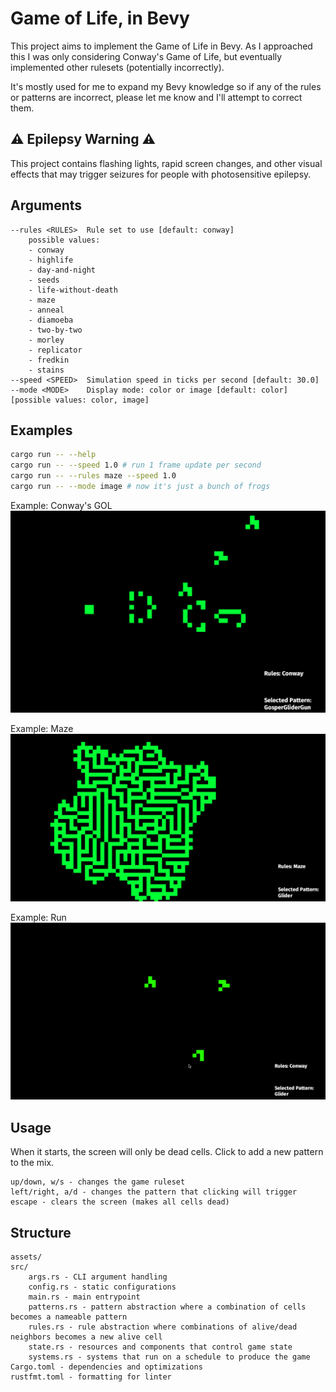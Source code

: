 # Game of Life, in Bevy

This project aims to implement the Game of Life in Bevy.  As I approached this I was only considering Conway's Game of Life, but eventually implemented other rulesets (potentially incorrectly).

It's mostly used for me to expand my Bevy knowledge so if any of the rules or patterns are incorrect, please let me know and I'll attempt to correct them.

## ⚠️ Epilepsy Warning ⚠️

This project contains flashing lights, rapid screen changes, and other visual effects that may trigger seizures for people with photosensitive epilepsy. 

## Arguments

```text
--rules <RULES>  Rule set to use [default: conway]
    possible values:
    - conway
    - highlife
    - day-and-night
    - seeds
    - life-without-death
    - maze
    - anneal
    - diamoeba
    - two-by-two
    - morley
    - replicator
    - fredkin
    - stains
--speed <SPEED>  Simulation speed in ticks per second [default: 30.0]
--mode <MODE>    Display mode: color or image [default: color] [possible values: color, image]
```

## Examples
```sh
cargo run -- --help
cargo run -- --speed 1.0 # run 1 frame update per second
cargo run -- --rules maze --speed 1.0
cargo run -- --mode image # now it's just a bunch of frogs
```

Example: Conway's GOL
![Conway's GOL](images/conway.png)

Example: Maze
![Maze](images/maze.png)

Example: Run
![GOL](images/gol.gif)

## Usage

When it starts, the screen will only be dead cells.  Click to add a new pattern to the mix.

```text
up/down, w/s - changes the game ruleset
left/right, a/d - changes the pattern that clicking will trigger
escape - clears the screen (makes all cells dead)
```

## Structure

```text
assets/
src/
    args.rs - CLI argument handling
    config.rs - static configurations
    main.rs - main entrypoint
    patterns.rs - pattern abstraction where a combination of cells becomes a nameable pattern
    rules.rs - rule abstraction where combinations of alive/dead neighbors becomes a new alive cell
    state.rs - resources and components that control game state
    systems.rs - systems that run on a schedule to produce the game
Cargo.toml - dependencies and optimizations
rustfmt.toml - formatting for linter
```
